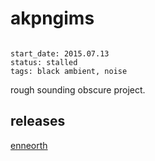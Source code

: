 # akpngims

```

start_date: 2015.07.13
status: stalled
tags: black ambient, noise
```

rough sounding obscure project.

## releases

[enneorth](enneorth.html "13-06-2015")
